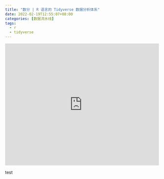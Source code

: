 ```yaml
---
title: "数分 | R 语言的 Tidyverse 数据分析体系"
date: 2022-02-19T12:55:07+08:00
categories: [数据流水线]
tags:
  - r
  - tidyverse
---
```


<iframe id="embed_dom" name="embed_dom" frameborder="0" style="display:block;width:-webkit-fill-available; height:400px;" src="https://www.processon.com/embed/5a6054c2e4b010a6e72203f3"></iframe>

test
